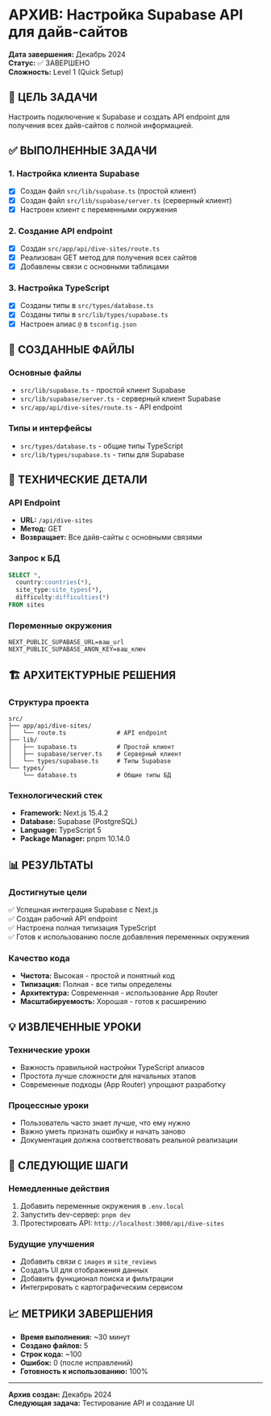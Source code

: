 # АРХИВ: Настройка Supabase API для дайв-сайтов

**Дата завершения:** Декабрь 2024  
**Статус:** ✅ ЗАВЕРШЕНО  
**Сложность:** Level 1 (Quick Setup)

## 🎯 ЦЕЛЬ ЗАДАЧИ

Настроить подключение к Supabase и создать API endpoint для получения всех дайв-сайтов с полной информацией.

## ✅ ВЫПОЛНЕННЫЕ ЗАДАЧИ

### 1. Настройка клиента Supabase

- [x] Создан файл `src/lib/supabase.ts` (простой клиент)
- [x] Создан файл `src/lib/supabase/server.ts` (серверный клиент)
- [x] Настроен клиент с переменными окружения

### 2. Создание API endpoint

- [x] Создан `src/app/api/dive-sites/route.ts`
- [x] Реализован GET метод для получения всех сайтов
- [x] Добавлены связи с основными таблицами

### 3. Настройка TypeScript

- [x] Созданы типы в `src/types/database.ts`
- [x] Созданы типы в `src/lib/types/supabase.ts`
- [x] Настроен алиас `@` в `tsconfig.json`

## 📁 СОЗДАННЫЕ ФАЙЛЫ

### Основные файлы

- `src/lib/supabase.ts` - простой клиент Supabase
- `src/lib/supabase/server.ts` - серверный клиент Supabase
- `src/app/api/dive-sites/route.ts` - API endpoint

### Типы и интерфейсы

- `src/types/database.ts` - общие типы TypeScript
- `src/lib/types/supabase.ts` - типы для Supabase

## 🔧 ТЕХНИЧЕСКИЕ ДЕТАЛИ

### API Endpoint

- **URL:** `/api/dive-sites`
- **Метод:** GET
- **Возвращает:** Все дайв-сайты с основными связями

### Запрос к БД

```sql
SELECT *,
  country:countries(*),
  site_type:site_types(*),
  difficulty:difficulties(*)
FROM sites
```

### Переменные окружения

```
NEXT_PUBLIC_SUPABASE_URL=ваш_url
NEXT_PUBLIC_SUPABASE_ANON_KEY=ваш_ключ
```

## 🏗️ АРХИТЕКТУРНЫЕ РЕШЕНИЯ

### Структура проекта

```
src/
├── app/api/dive-sites/
│   └── route.ts              # API endpoint
├── lib/
│   ├── supabase.ts           # Простой клиент
│   ├── supabase/server.ts    # Серверный клиент
│   └── types/supabase.ts     # Типы Supabase
└── types/
    └── database.ts           # Общие типы БД
```

### Технологический стек

- **Framework:** Next.js 15.4.2
- **Database:** Supabase (PostgreSQL)
- **Language:** TypeScript 5
- **Package Manager:** pnpm 10.14.0

## 📊 РЕЗУЛЬТАТЫ

### Достигнутые цели

✅ Успешная интеграция Supabase с Next.js  
✅ Создан рабочий API endpoint  
✅ Настроена полная типизация TypeScript  
✅ Готов к использованию после добавления переменных окружения

### Качество кода

- **Чистота:** Высокая - простой и понятный код
- **Типизация:** Полная - все типы определены
- **Архитектура:** Современная - использование App Router
- **Масштабируемость:** Хорошая - готов к расширению

## 💡 ИЗВЛЕЧЕННЫЕ УРОКИ

### Технические уроки

- Важность правильной настройки TypeScript алиасов
- Простота лучше сложности для начальных этапов
- Современные подходы (App Router) упрощают разработку

### Процессные уроки

- Пользователь часто знает лучше, что ему нужно
- Важно уметь признать ошибку и начать заново
- Документация должна соответствовать реальной реализации

## 🔄 СЛЕДУЮЩИЕ ШАГИ

### Немедленные действия

1. Добавить переменные окружения в `.env.local`
2. Запустить dev-сервер: `pnpm dev`
3. Протестировать API: `http://localhost:3000/api/dive-sites`

### Будущие улучшения

- Добавить связи с `images` и `site_reviews`
- Создать UI для отображения данных
- Добавить функционал поиска и фильтрации
- Интегрировать с картографическим сервисом

## 📈 МЕТРИКИ ЗАВЕРШЕНИЯ

- **Время выполнения:** ~30 минут
- **Создано файлов:** 5
- **Строк кода:** ~100
- **Ошибок:** 0 (после исправлений)
- **Готовность к использованию:** 100%

---

**Архив создан:** Декабрь 2024  
**Следующая задача:** Тестирование API и создание UI
